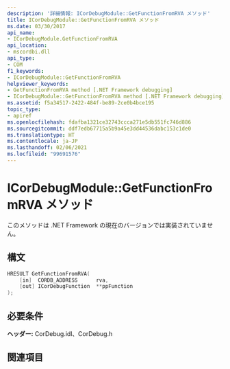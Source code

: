 ```yaml
---
description: '詳細情報: ICorDebugModule::GetFunctionFromRVA メソッド'
title: ICorDebugModule::GetFunctionFromRVA メソッド
ms.date: 03/30/2017
api_name:
- ICorDebugModule.GetFunctionFromRVA
api_location:
- mscordbi.dll
api_type:
- COM
f1_keywords:
- ICorDebugModule::GetFunctionFromRVA
helpviewer_keywords:
- GetFunctionFromRVA method [.NET Framework debugging]
- ICorDebugModule::GetFunctionFromRVA method [.NET Framework debugging]
ms.assetid: f5a34517-2422-484f-be89-2ce0b4bce195
topic_type:
- apiref
ms.openlocfilehash: fdafba1321ce32743ccca271e5db551fc746d886
ms.sourcegitcommit: ddf7edb67715a5b9a45e3dd44536dabc153c1de0
ms.translationtype: HT
ms.contentlocale: ja-JP
ms.lasthandoff: 02/06/2021
ms.locfileid: "99691576"
---
```

# <a name="icordebugmodulegetfunctionfromrva-method"></a>ICorDebugModule::GetFunctionFromRVA メソッド

このメソッドは .NET Framework の現在のバージョンでは実装されていません。  
  
## <a name="syntax"></a>構文  
  
```cpp  
HRESULT GetFunctionFromRVA(  
    [in]  CORDB_ADDRESS      rva,  
    [out] ICorDebugFunction  **ppFunction  
);  
```  
  
## <a name="requirements"></a>必要条件  

 **ヘッダー:** CorDebug.idl、CorDebug.h  
  
## <a name="see-also"></a>関連項目
